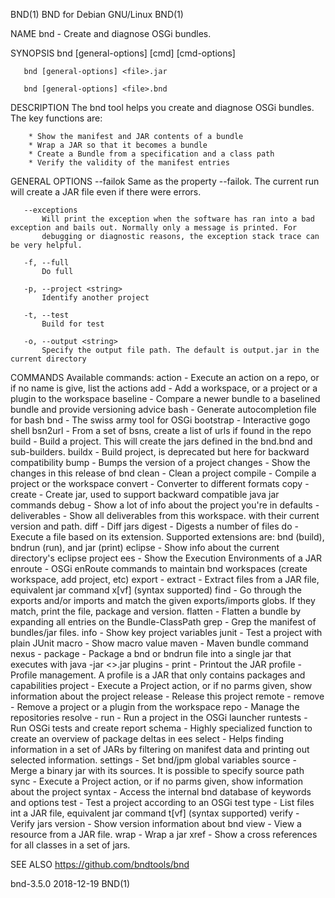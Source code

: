 BND(1)                                                       BND for Debian GNU/Linux                                                       BND(1)

NAME
       bnd - Create and diagnose OSGi bundles.

SYNOPSIS
       bnd [general-options] [cmd] [cmd-options]

       bnd [general-options] <file>.jar

       bnd [general-options] <file>.bnd

DESCRIPTION
       The bnd tool helps you create and diagnose OSGi bundles. The key functions are:

        * Show the manifest and JAR contents of a bundle
        * Wrap a JAR so that it becomes a bundle
        * Create a Bundle from a specification and a class path
        * Verify the validity of the manifest entries

GENERAL OPTIONS
       --failok
           Same as the property --failok. The current run will create a JAR file even if there were errors.

       --exceptions
           Will print the exception when the software has ran into a bad exception and bails out. Normally only a message is printed. For
           debugging or diagnostic reasons, the exception stack trace can be very helpful.

       -f, --full
           Do full

       -p, --project <string>
           Identify another project

       -t, --test
           Build for test

       -o, --output <string>
           Specify the output file path. The default is output.jar in the current directory

COMMANDS
           Available commands:
             action            - Execute an action on a repo, or if no name is give, list
                                 the actions
             add               - Add a workspace, or a project or a plugin to the workspace
             baseline          - Compare a newer bundle to a baselined bundle and provide
                                 versioning advice
             bash              - Generate autocompletion file for bash
             bnd               - The swiss army tool for OSGi
             bootstrap         - Interactive gogo shell
             bsn2url           - From a set of bsns, create a list of urls if found in the repo
             build             - Build a project. This will create the jars defined in the
                                 bnd.bnd and sub-builders.
             buildx            - Build project, is deprecated but here for backward
                                 compatibility
             bump              - Bumps the version of a project
             changes           - Show the changes in this release of bnd
             clean             - Clean a project
             compile           - Compile a project or the workspace
             convert           - Converter to different formats
             copy              -
             create            - Create jar, used to support backward compatible java jar
                                 commands
             debug             - Show a lot of info about the project you're in
             defaults          -
             deliverables      - Show all deliverables from this workspace. with their
                                 current version and path.
             diff              - Diff jars
             digest            - Digests a number of files
             do                - Execute a file based on its extension. Supported
                                 extensions are: bnd (build), bndrun (run), and jar (print)
             eclipse           - Show info about the current directory's eclipse project
             ees               - Show the Execution Environments of a JAR
             enroute           - OSGi enRoute commands to maintain bnd workspaces (create
                                 workspace, add project, etc)
             export            -
             extract           - Extract files from a JAR file, equivalent jar command
                                 x[vf] (syntax supported)
             find              - Go through the exports and/or imports and match the given
                                 exports/imports globs. If they match, print the file,
                                 package and version.
             flatten           - Flatten a bundle by expanding all entries on the
                                 Bundle-ClassPath
             grep              - Grep the manifest of bundles/jar files.
             info              - Show key project variables
             junit             - Test a project with plain JUnit
             macro             - Show macro value
             maven             - Maven bundle command
             nexus             -
             package           - Package a bnd or bndrun file into a single jar that
                                 executes with java -jar <>.jar
             plugins           -
             print             - Printout the JAR
             profile           - Profile management. A profile is a JAR that only contains
                                 packages and capabilities
             project           - Execute a Project action, or if no parms given, show
                                 information about the project
             release           - Release this project
             remote            -
             remove            - Remove a project or a plugin from the workspace
             repo              - Manage the repositories
             resolve           -
             run               - Run a project in the OSGi launcher
             runtests          - Run OSGi tests and create report
             schema            - Highly specialized function to create an overview of
                                 package deltas in ees
             select            - Helps finding information in a set of JARs by filtering on
                                 manifest data and printing out selected information.
             settings          - Set bnd/jpm global variables
             source            - Merge a binary jar with its sources. It is possible to
                                 specify source path
             sync              - Execute a Project action, or if no parms given, show
                                 information about the project
             syntax            - Access the internal bnd database of keywords and options
             test              - Test a project according to an OSGi test
             type              - List files int a JAR file, equivalent jar command t[vf]
                                 (syntax supported)
             verify            - Verify jars
             version           - Show version information about bnd
             view              - View a resource from a JAR file.
             wrap              - Wrap a jar
             xref              - Show a cross references for all classes in a set of jars.

SEE ALSO
       <https://github.com/bndtools/bnd>

bnd-3.5.0                                                           2018-12-19                                                              BND(1)
